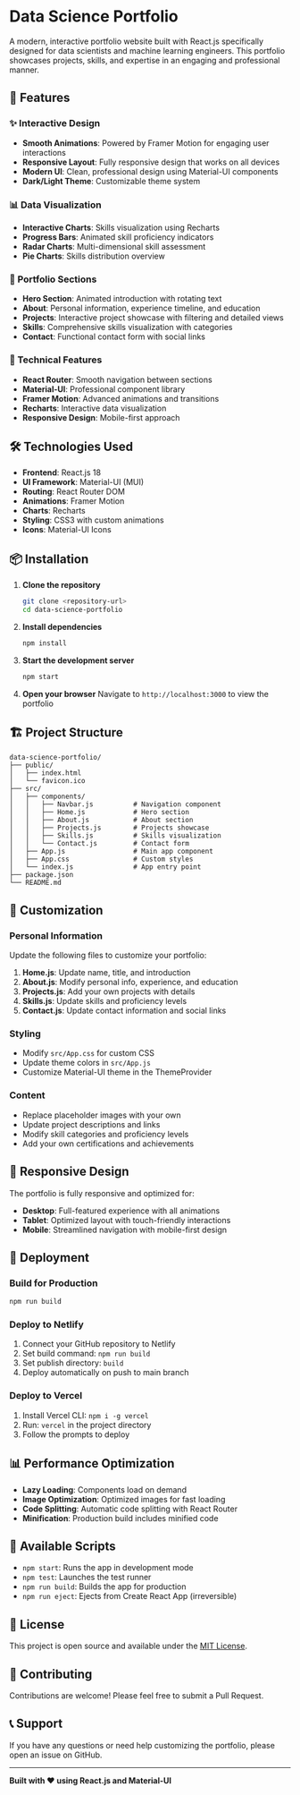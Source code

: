 # Data Science Portfolio

A modern, interactive portfolio website built with React.js specifically designed for data scientists and machine learning engineers. This portfolio showcases projects, skills, and expertise in an engaging and professional manner.

## 🚀 Features

### ✨ Interactive Design
- **Smooth Animations**: Powered by Framer Motion for engaging user interactions
- **Responsive Layout**: Fully responsive design that works on all devices
- **Modern UI**: Clean, professional design using Material-UI components
- **Dark/Light Theme**: Customizable theme system

### 📊 Data Visualization
- **Interactive Charts**: Skills visualization using Recharts
- **Progress Bars**: Animated skill proficiency indicators
- **Radar Charts**: Multi-dimensional skill assessment
- **Pie Charts**: Skills distribution overview

### 🎯 Portfolio Sections
- **Hero Section**: Animated introduction with rotating text
- **About**: Personal information, experience timeline, and education
- **Projects**: Interactive project showcase with filtering and detailed views
- **Skills**: Comprehensive skills visualization with categories
- **Contact**: Functional contact form with social links

### 🔧 Technical Features
- **React Router**: Smooth navigation between sections
- **Material-UI**: Professional component library
- **Framer Motion**: Advanced animations and transitions
- **Recharts**: Interactive data visualization
- **Responsive Design**: Mobile-first approach

## 🛠️ Technologies Used

- **Frontend**: React.js 18
- **UI Framework**: Material-UI (MUI)
- **Routing**: React Router DOM
- **Animations**: Framer Motion
- **Charts**: Recharts
- **Styling**: CSS3 with custom animations
- **Icons**: Material-UI Icons

## 📦 Installation

1. **Clone the repository**
   ```bash
   git clone <repository-url>
   cd data-science-portfolio
   ```

2. **Install dependencies**
   ```bash
   npm install
   ```

3. **Start the development server**
   ```bash
   npm start
   ```

4. **Open your browser**
   Navigate to `http://localhost:3000` to view the portfolio

## 🏗️ Project Structure

```
data-science-portfolio/
├── public/
│   ├── index.html
│   └── favicon.ico
├── src/
│   ├── components/
│   │   ├── Navbar.js          # Navigation component
│   │   ├── Home.js            # Hero section
│   │   ├── About.js           # About section
│   │   ├── Projects.js        # Projects showcase
│   │   ├── Skills.js          # Skills visualization
│   │   └── Contact.js         # Contact form
│   ├── App.js                 # Main app component
│   ├── App.css                # Custom styles
│   └── index.js               # App entry point
├── package.json
└── README.md
```

## 🎨 Customization

### Personal Information
Update the following files to customize your portfolio:

1. **Home.js**: Update name, title, and introduction
2. **About.js**: Modify personal info, experience, and education
3. **Projects.js**: Add your own projects with details
4. **Skills.js**: Update skills and proficiency levels
5. **Contact.js**: Update contact information and social links

### Styling
- Modify `src/App.css` for custom CSS
- Update theme colors in `src/App.js`
- Customize Material-UI theme in the ThemeProvider

### Content
- Replace placeholder images with your own
- Update project descriptions and links
- Modify skill categories and proficiency levels
- Add your own certifications and achievements

## 📱 Responsive Design

The portfolio is fully responsive and optimized for:
- **Desktop**: Full-featured experience with all animations
- **Tablet**: Optimized layout with touch-friendly interactions
- **Mobile**: Streamlined navigation with mobile-first design

## 🚀 Deployment

### Build for Production
```bash
npm run build
```

### Deploy to Netlify
1. Connect your GitHub repository to Netlify
2. Set build command: `npm run build`
3. Set publish directory: `build`
4. Deploy automatically on push to main branch

### Deploy to Vercel
1. Install Vercel CLI: `npm i -g vercel`
2. Run: `vercel` in the project directory
3. Follow the prompts to deploy

## 📊 Performance Optimization

- **Lazy Loading**: Components load on demand
- **Image Optimization**: Optimized images for fast loading
- **Code Splitting**: Automatic code splitting with React Router
- **Minification**: Production build includes minified code

## 🔧 Available Scripts

- `npm start`: Runs the app in development mode
- `npm test`: Launches the test runner
- `npm run build`: Builds the app for production
- `npm run eject`: Ejects from Create React App (irreversible)

## 📝 License

This project is open source and available under the [MIT License](LICENSE).

## 🤝 Contributing

Contributions are welcome! Please feel free to submit a Pull Request.

## 📞 Support

If you have any questions or need help customizing the portfolio, please open an issue on GitHub.

---

**Built with ❤️ using React.js and Material-UI**
